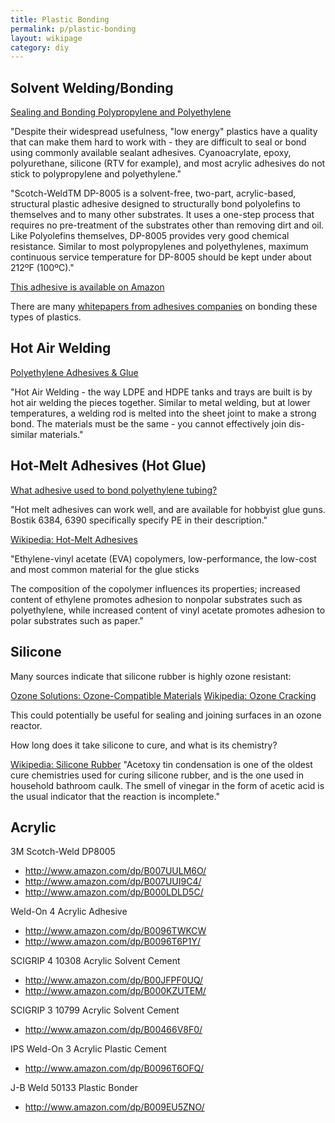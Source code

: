 ```yaml
---
title: Plastic Bonding
permalink: p/plastic-bonding
layout: wikipage
category: diy
---
```


Solvent Welding/Bonding
-----------------------

[Sealing and Bonding Polypropylene and Polyethylene](http://www.stealth316.com/2-dp8005.htm)

"Despite their widespread usefulness, "low energy" plastics have a quality that can make them hard to work with - they are difficult to seal or bond using commonly available sealant adhesives. Cyanoacrylate, epoxy, polyurethane, silicone (RTV for example), and most acrylic adhesives do not stick to polypropylene and polyethylene."

"Scotch-WeldTM DP-8005 is a solvent-free, two-part, acrylic-based, structural plastic adhesive designed to structurally bond polyolefins to themselves and to many other substrates. It uses a one-step process that requires no pre-treatment of the substrates other than removing dirt and oil. Like Polyolefins themselves, DP-8005 provides very good chemical resistance. Similar to most polypropylenes and polyethylenes, maximum continuous service temperature for DP-8005 should be kept under about 212ºF (100ºC)."

[This adhesive is available on Amazon](http://www.amazon.com/3M-Scotch-Weld-Epoxy-Adhesive-1-7-Ounce/dp/B0012O2EFC/)

There are many [whitepapers from adhesives companies](http://www.henkelna.com/us/content_data/Hard_to_Bond_Plastics756739.pdf) on bonding these types of plastics.

Hot Air Welding
---------------

[Polyethylene Adhesives & Glue](http://www.eplastics.com/Polyethylene-Adhesives-Glue)

"Hot Air Welding - the way LDPE and HDPE tanks and trays are built is by hot air welding the pieces together. Similar to metal welding, but at lower temperatures, a welding rod is melted into the sheet joint to make a strong bond. The materials must be the same - you cannot effectively join dis-similar materials."

Hot-Melt Adhesives (Hot Glue)
-----------------------------

[What adhesive used to bond polyethylene tubing?](http://wiki.answers.com/Q/What_adhesive_used_to_bond_polyethylene_tubing)

"Hot melt adhesives can work well, and are available for hobbyist glue guns. Bostik 6384, 6390 specifically specify PE in their description."

[Wikipedia: Hot-Melt Adhesives](http://en.wikipedia.org/wiki/Hot-melt_adhesive)

"Ethylene-vinyl acetate (EVA) copolymers, low-performance, the low-cost and most common material for the glue sticks

The composition of the copolymer influences its properties; increased content of ethylene promotes adhesion to nonpolar substrates such as polyethylene, while increased content of vinyl acetate promotes adhesion to polar substrates such as paper."

Silicone
--------

Many sources indicate that silicone rubber is highly ozone resistant:

[Ozone Solutions: Ozone-Compatible Materials](http://www.ozonesolutions.com/info/ozone-compatible-materials) [Wikipedia: Ozone Cracking](http://en.wikipedia.org/wiki/Ozone_cracking)

This could potentially be useful for sealing and joining surfaces in an ozone reactor.

How long does it take silicone to cure, and what is its chemistry?

[Wikipedia: Silicone Rubber](http://en.wikipedia.org/wiki/Silicone_rubber) "Acetoxy tin condensation is one of the oldest cure chemistries used for curing silicone rubber, and is the one used in household bathroom caulk. The smell of vinegar in the form of acetic acid is the usual indicator that the reaction is incomplete."

Acrylic
-------

3M Scotch-Weld DP8005

-   <http://www.amazon.com/dp/B007UULM6O/>
-   <http://www.amazon.com/dp/B007UUI9C4/>
-   <http://www.amazon.com/dp/B000LDLD5C/>

Weld-On 4 Acrylic Adhesive

-   <http://www.amazon.com/dp/B0096TWKCW>
-   <http://www.amazon.com/dp/B0096T6P1Y/>

SCIGRIP 4 10308 Acrylic Solvent Cement

-   <http://www.amazon.com/dp/B00JFPF0UQ/>
-   <http://www.amazon.com/dp/B000KZUTEM/>

SCIGRIP 3 10799 Acrylic Solvent Cement

-   <http://www.amazon.com/dp/B00466V8F0/>

IPS Weld-On 3 Acrylic Plastic Cement

-   <http://www.amazon.com/dp/B0096T6OFQ/>

J-B Weld 50133 Plastic Bonder

-   <http://www.amazon.com/dp/B009EU5ZNO/>

